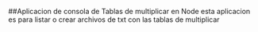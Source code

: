 

##Aplicacion de consola de Tablas de multiplicar en Node
esta aplicacion es para listar o crear archivos de txt con las tablas de multiplicar